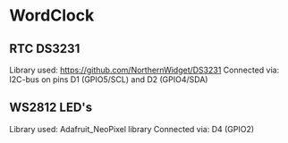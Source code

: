 # WordClock
## RTC DS3231
Library used: https://github.com/NorthernWidget/DS3231
Connected via: I2C-bus on pins D1 (GPIO5/SCL) and D2 (GPIO4/SDA)
## WS2812 LED's
Library used: Adafruit_NeoPixel library
Connected via: D4 (GPIO2)
